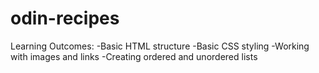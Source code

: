# odin-recipes
Learning Outcomes:
-Basic HTML structure
-Basic CSS styling
-Working with images and links
-Creating ordered and unordered lists